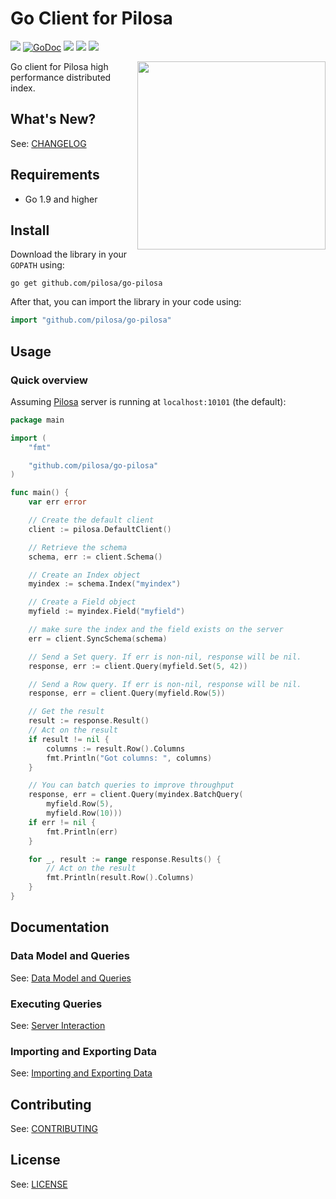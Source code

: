 # Go Client for Pilosa

<a href="https://github.com/pilosa"><img src="https://img.shields.io/badge/pilosa-1.1-blue.svg"></a>
<a href="https://godoc.org/github.com/pilosa/go-pilosa"><img src="https://godoc.org/github.com/pilosa/go-pilosa?status.svg" alt="GoDoc"></a>
<a href="https://travis-ci.org/pilosa/go-pilosa"><img src="https://api.travis-ci.org/pilosa/go-pilosa.svg?branch=master"></a>
<a href="https://goreportcard.com/report/github.com/pilosa/go-pilosa"><img src="https://goreportcard.com/badge/github.com/pilosa/go-pilosa?updated=1"></a>
<a href="https://coveralls.io/github/pilosa/go-pilosa"><img src="https://coveralls.io/repos/github/pilosa/go-pilosa/badge.svg?updated=2"></a>

<img src="https://www.pilosa.com/img/speed_sloth.svg" style="float: right" align="right" height="301">

Go client for Pilosa high performance distributed index.

## What's New?

See: [CHANGELOG](CHANGELOG.md)

## Requirements

* Go 1.9 and higher

## Install

Download the library in your `GOPATH` using:
```
go get github.com/pilosa/go-pilosa
```

After that, you can import the library in your code using:

```go
import "github.com/pilosa/go-pilosa"
```

## Usage

### Quick overview

Assuming [Pilosa](https://github.com/pilosa/pilosa) server is running at `localhost:10101` (the default):

```go
package main

import (
	"fmt"

	"github.com/pilosa/go-pilosa"
)

func main() {
	var err error

	// Create the default client
	client := pilosa.DefaultClient()

	// Retrieve the schema
	schema, err := client.Schema()

	// Create an Index object
	myindex := schema.Index("myindex")

	// Create a Field object
	myfield := myindex.Field("myfield")

	// make sure the index and the field exists on the server
	err = client.SyncSchema(schema)

	// Send a Set query. If err is non-nil, response will be nil.
	response, err := client.Query(myfield.Set(5, 42))

	// Send a Row query. If err is non-nil, response will be nil.
	response, err = client.Query(myfield.Row(5))

	// Get the result
	result := response.Result()
	// Act on the result
	if result != nil {
		columns := result.Row().Columns
		fmt.Println("Got columns: ", columns)
	}

	// You can batch queries to improve throughput
	response, err = client.Query(myindex.BatchQuery(
		myfield.Row(5),
		myfield.Row(10)))
	if err != nil {
		fmt.Println(err)
	}

	for _, result := range response.Results() {
		// Act on the result
		fmt.Println(result.Row().Columns)
	}
}
```

## Documentation

### Data Model and Queries

See: [Data Model and Queries](docs/data-model-queries.md)

### Executing Queries

See: [Server Interaction](docs/server-interaction.md)

### Importing and Exporting Data

See: [Importing and Exporting Data](docs/imports-exports.md)

## Contributing

See: [CONTRIBUTING](CONTRIBUTING.md)

## License

See: [LICENSE](LICENSE)
